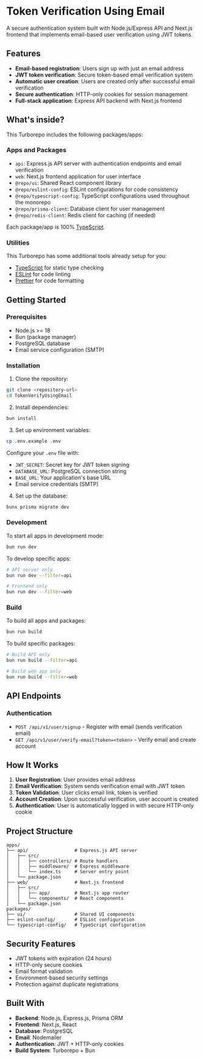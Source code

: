 # Token Verification Using Email

A secure authentication system built with Node.js/Express API and Next.js frontend that implements email-based user verification using JWT tokens.

## Features

- **Email-based registration**: Users sign up with just an email address
- **JWT token verification**: Secure token-based email verification system
- **Automatic user creation**: Users are created only after successful email verification
- **Secure authentication**: HTTP-only cookies for session management
- **Full-stack application**: Express API backend with Next.js frontend

## What's inside?

This Turborepo includes the following packages/apps:

### Apps and Packages

- `api`: Express.js API server with authentication endpoints and email verification
- `web`: Next.js frontend application for user interface
- `@repo/ui`: Shared React component library
- `@repo/eslint-config`: ESLint configurations for code consistency
- `@repo/typescript-config`: TypeScript configurations used throughout the monorepo
- `@repo/prisma-client`: Database client for user management
- `@repo/redis-client`: Redis client for caching (if needed)

Each package/app is 100% [TypeScript](https://www.typescriptlang.org/).

### Utilities

This Turborepo has some additional tools already setup for you:

- [TypeScript](https://www.typescriptlang.org/) for static type checking
- [ESLint](https://eslint.org/) for code linting
- [Prettier](https://prettier.io) for code formatting

## Getting Started

### Prerequisites

- Node.js >= 18
- Bun (package manager)
- PostgreSQL database
- Email service configuration (SMTP)

### Installation

1. Clone the repository:
```bash
git clone <repository-url>
cd TokenVerifyUsingEmail
```

2. Install dependencies:
```bash
bun install
```

3. Set up environment variables:
```bash
cp .env.example .env
```
Configure your `.env` file with:
- `JWT_SECRET`: Secret key for JWT token signing
- `DATABASE_URL`: PostgreSQL connection string
- `BASE_URL`: Your application's base URL
- Email service credentials (SMTP)

4. Set up the database:
```bash
bunx prisma migrate dev
```

### Development

To start all apps in development mode:

```bash
bun run dev
```

To develop specific apps:

```bash
# API server only
bun run dev --filter=api

# Frontend only  
bun run dev --filter=web
```

### Build

To build all apps and packages:

```bash
bun run build
```

To build specific packages:

```bash
# Build API only
bun run build --filter=api

# Build web app only
bun run build --filter=web
```

## API Endpoints

### Authentication

- `POST /api/v1/user/signup` - Register with email (sends verification email)
- `GET /api/v1/user/verify-email?token=<token>` - Verify email and create account

## How It Works

1. **User Registration**: User provides email address
2. **Email Verification**: System sends verification email with JWT token
3. **Token Validation**: User clicks email link, token is verified
4. **Account Creation**: Upon successful verification, user account is created
5. **Authentication**: User is automatically logged in with secure HTTP-only cookie

## Project Structure

```
apps/
├── api/                 # Express.js API server
│   ├── src/
│   │   ├── controllers/ # Route handlers
│   │   ├── middleware/  # Express middleware
│   │   └── index.ts     # Server entry point
│   └── package.json
├── web/                 # Next.js frontend
│   ├── src/
│   │   ├── app/         # Next.js app router
│   │   └── components/  # React components
│   └── package.json
packages/
├── ui/                  # Shared UI components
├── eslint-config/       # ESLint configuration
└── typescript-config/   # TypeScript configuration
```

## Security Features

- JWT tokens with expiration (24 hours)
- HTTP-only secure cookies
- Email format validation
- Environment-based security settings
- Protection against duplicate registrations

## Built With

- **Backend**: Node.js, Express.js, Prisma ORM
- **Frontend**: Next.js, React
- **Database**: PostgreSQL
- **Email**: Nodemailer
- **Authentication**: JWT + HTTP-only cookies
- **Build System**: Turborepo + Bun
